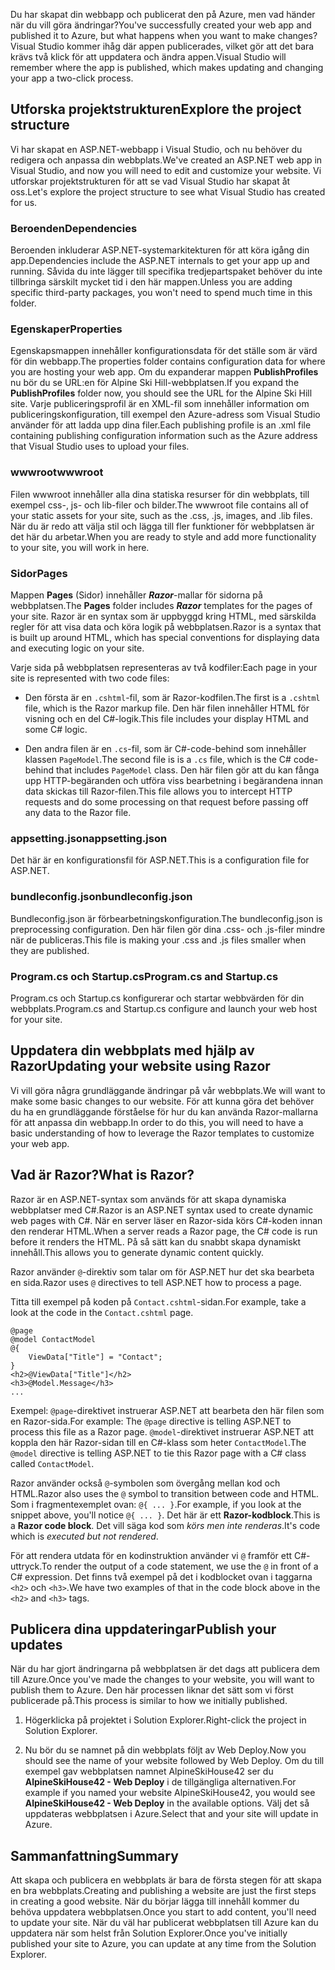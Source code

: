 <span data-ttu-id="11355-101">Du har skapat din webbapp och publicerat den på Azure, men vad händer när du vill göra ändringar?</span><span class="sxs-lookup"><span data-stu-id="11355-101">You've successfully created your web app and published it to Azure, but what happens when you want to make changes?</span></span> <span data-ttu-id="11355-102">Visual Studio kommer ihåg där appen publicerades, vilket gör att det bara krävs två klick för att uppdatera och ändra appen.</span><span class="sxs-lookup"><span data-stu-id="11355-102">Visual Studio will remember where the app is published, which makes updating and changing your app a two-click process.</span></span>

## <a name="explore-the-project-structure"></a><span data-ttu-id="11355-103">Utforska projektstrukturen</span><span class="sxs-lookup"><span data-stu-id="11355-103">Explore the project structure</span></span>

<span data-ttu-id="11355-104">Vi har skapat en ASP.NET-webbapp i Visual Studio, och nu behöver du redigera och anpassa din webbplats.</span><span class="sxs-lookup"><span data-stu-id="11355-104">We've created an ASP.NET web app in Visual Studio, and now you will need to edit and customize your website.</span></span> <span data-ttu-id="11355-105">Vi utforskar projektstrukturen för att se vad Visual Studio har skapat åt oss.</span><span class="sxs-lookup"><span data-stu-id="11355-105">Let's explore the project structure to see what Visual Studio has created for us.</span></span>

### <a name="dependencies"></a><span data-ttu-id="11355-106">Beroenden</span><span class="sxs-lookup"><span data-stu-id="11355-106">Dependencies</span></span>

<span data-ttu-id="11355-107">Beroenden inkluderar ASP.NET-systemarkitekturen för att köra igång din app.</span><span class="sxs-lookup"><span data-stu-id="11355-107">Dependencies include the ASP.NET internals to get your app up and running.</span></span> <span data-ttu-id="11355-108">Såvida du inte lägger till specifika tredjepartspaket behöver du inte tillbringa särskilt mycket tid i den här mappen.</span><span class="sxs-lookup"><span data-stu-id="11355-108">Unless you are adding specific third-party packages, you won't need to spend much time in this folder.</span></span>

### <a name="properties"></a><span data-ttu-id="11355-109">Egenskaper</span><span class="sxs-lookup"><span data-stu-id="11355-109">Properties</span></span>

<span data-ttu-id="11355-110">Egenskapsmappen innehåller konfigurationsdata för det ställe som är värd för din webbapp.</span><span class="sxs-lookup"><span data-stu-id="11355-110">The properties folder contains configuration data for where you are hosting your web app.</span></span> <span data-ttu-id="11355-111">Om du expanderar mappen **PublishProfiles** nu bör du se URL:en för Alpine Ski Hill-webbplatsen.</span><span class="sxs-lookup"><span data-stu-id="11355-111">If you expand the **PublishProfiles** folder now, you should see the URL for the Alpine Ski Hill site.</span></span> <span data-ttu-id="11355-112">Varje publiceringsprofil är en XML-fil som innehåller information om publiceringskonfiguration, till exempel den Azure-adress som Visual Studio använder för att ladda upp dina filer.</span><span class="sxs-lookup"><span data-stu-id="11355-112">Each publishing profile is an .xml file containing publishing configuration information such as the Azure address that Visual Studio uses to upload your files.</span></span>

### <a name="wwwroot"></a><span data-ttu-id="11355-113">wwwroot</span><span class="sxs-lookup"><span data-stu-id="11355-113">wwwroot</span></span>

<span data-ttu-id="11355-114">Filen wwwroot innehåller alla dina statiska resurser för din webbplats, till exempel css-, js- och lib-filer och bilder.</span><span class="sxs-lookup"><span data-stu-id="11355-114">The wwwroot file contains all of your static assets for your site, such as the .css, .js, images, and .lib files.</span></span> <span data-ttu-id="11355-115">När du är redo att välja stil och lägga till fler funktioner för webbplatsen är det här du arbetar.</span><span class="sxs-lookup"><span data-stu-id="11355-115">When you are ready to style and add more functionality to your site, you will work in here.</span></span>

### <a name="pages"></a><span data-ttu-id="11355-116">Sidor</span><span class="sxs-lookup"><span data-stu-id="11355-116">Pages</span></span>

<span data-ttu-id="11355-117">Mappen **Pages** (Sidor) innehåller _**Razor**_-mallar för sidorna på webbplatsen.</span><span class="sxs-lookup"><span data-stu-id="11355-117">The **Pages** folder includes _**Razor**_ templates for the pages of your site.</span></span>
<span data-ttu-id="11355-118">Razor är en syntax som är uppbyggd kring HTML, med särskilda regler för att visa data och köra logik på webbplatsen.</span><span class="sxs-lookup"><span data-stu-id="11355-118">Razor is a syntax that is built up around HTML, which has special conventions for displaying data and executing logic on your site.</span></span>

<span data-ttu-id="11355-119">Varje sida på webbplatsen representeras av två kodfiler:</span><span class="sxs-lookup"><span data-stu-id="11355-119">Each page in your site is represented with two code files:</span></span>

- <span data-ttu-id="11355-120">Den första är en `.cshtml`-fil, som är Razor-kodfilen.</span><span class="sxs-lookup"><span data-stu-id="11355-120">The first is a `.cshtml` file, which is the Razor markup file.</span></span> <span data-ttu-id="11355-121">Den här filen innehåller HTML för visning och en del C#-logik.</span><span class="sxs-lookup"><span data-stu-id="11355-121">This file includes your display HTML and some C# logic.</span></span>

- <span data-ttu-id="11355-122">Den andra filen är en `.cs`-fil, som är C#-code-behind som innehåller klassen `PageModel`.</span><span class="sxs-lookup"><span data-stu-id="11355-122">The second file is is a `.cs` file, which is the C# code-behind that includes `PageModel` class.</span></span> <span data-ttu-id="11355-123">Den här filen gör att du kan fånga upp HTTP-begäranden och utföra viss bearbetning i begärandena innan data skickas till Razor-filen.</span><span class="sxs-lookup"><span data-stu-id="11355-123">This file allows you to intercept HTTP requests and do some processing on that request before passing off any data to the Razor file.</span></span>

### <a name="appsettingjson"></a><span data-ttu-id="11355-124">appsetting.json</span><span class="sxs-lookup"><span data-stu-id="11355-124">appsetting.json</span></span>

<span data-ttu-id="11355-125">Det här är en konfigurationsfil för ASP.NET.</span><span class="sxs-lookup"><span data-stu-id="11355-125">This is a configuration file for ASP.NET.</span></span>

### <a name="bundleconfigjson"></a><span data-ttu-id="11355-126">bundleconfig.json</span><span class="sxs-lookup"><span data-stu-id="11355-126">bundleconfig.json</span></span>

<span data-ttu-id="11355-127">Bundleconfig.json är förbearbetningskonfiguration.</span><span class="sxs-lookup"><span data-stu-id="11355-127">The bundleconfig.json is preprocessing configuration.</span></span> <span data-ttu-id="11355-128">Den här filen gör dina .css- och .js-filer mindre när de publiceras.</span><span class="sxs-lookup"><span data-stu-id="11355-128">This file is making your .css and .js files smaller when they are published.</span></span>

### <a name="programcs-and-startupcs"></a><span data-ttu-id="11355-129">Program.cs och Startup.cs</span><span class="sxs-lookup"><span data-stu-id="11355-129">Program.cs and Startup.cs</span></span>

<span data-ttu-id="11355-130">Program.cs och Startup.cs konfigurerar och startar webbvärden för din webbplats.</span><span class="sxs-lookup"><span data-stu-id="11355-130">Program.cs and Startup.cs configure and launch your web host for your site.</span></span>

## <a name="updating-your-website-using-razor"></a><span data-ttu-id="11355-131">Uppdatera din webbplats med hjälp av Razor</span><span class="sxs-lookup"><span data-stu-id="11355-131">Updating your website using Razor</span></span>

<span data-ttu-id="11355-132">Vi vill göra några grundläggande ändringar på vår webbplats.</span><span class="sxs-lookup"><span data-stu-id="11355-132">We will want to make some basic changes to our website.</span></span> <span data-ttu-id="11355-133">För att kunna göra det behöver du ha en grundläggande förståelse för hur du kan använda Razor-mallarna för att anpassa din webbapp.</span><span class="sxs-lookup"><span data-stu-id="11355-133">In order to do this, you will need to have a basic understanding of how to leverage the Razor templates to customize your web app.</span></span>

## <a name="what-is-razor"></a><span data-ttu-id="11355-134">Vad är Razor?</span><span class="sxs-lookup"><span data-stu-id="11355-134">What is Razor?</span></span>

<span data-ttu-id="11355-135">Razor är en ASP.NET-syntax som används för att skapa dynamiska webbplatser med C#.</span><span class="sxs-lookup"><span data-stu-id="11355-135">Razor is an ASP.NET syntax used to create dynamic web pages with C#.</span></span> <span data-ttu-id="11355-136">När en server läser en Razor-sida körs C#-koden innan den renderar HTML.</span><span class="sxs-lookup"><span data-stu-id="11355-136">When a server reads a Razor page, the C# code is run before it renders the HTML.</span></span> <span data-ttu-id="11355-137">På så sätt kan du snabbt skapa dynamiskt innehåll.</span><span class="sxs-lookup"><span data-stu-id="11355-137">This allows you to generate dynamic content quickly.</span></span>

<span data-ttu-id="11355-138">Razor använder `@`-direktiv som talar om för ASP.NET hur det ska bearbeta en sida.</span><span class="sxs-lookup"><span data-stu-id="11355-138">Razor uses `@` directives to tell ASP.NET how to process a page.</span></span>

<span data-ttu-id="11355-139">Titta till exempel på koden på `Contact.cshtml`-sidan.</span><span class="sxs-lookup"><span data-stu-id="11355-139">For example, take a look at the code in the `Contact.cshtml` page.</span></span>

```aspx-csharp
@page
@model ContactModel
@{
    ViewData["Title"] = "Contact";
}
<h2>@ViewData["Title"]</h2>
<h3>@Model.Message</h3>
...
```

<span data-ttu-id="11355-140">Exempel: `@page`-direktivet instruerar ASP.NET att bearbeta den här filen som en Razor-sida.</span><span class="sxs-lookup"><span data-stu-id="11355-140">For example: The `@page` directive is telling ASP.NET to process this file as a Razor page.</span></span>
<span data-ttu-id="11355-141">`@model`-direktivet instruerar ASP.NET att koppla den här Razor-sidan till en C#-klass som heter `ContactModel`.</span><span class="sxs-lookup"><span data-stu-id="11355-141">The `@model` directive is telling ASP.NET to tie this Razor page with a C# class called `ContactModel`.</span></span>

<span data-ttu-id="11355-142">Razor använder också `@`-symbolen som övergång mellan kod och HTML.</span><span class="sxs-lookup"><span data-stu-id="11355-142">Razor also uses the `@` symbol to transition between code and HTML.</span></span>
<span data-ttu-id="11355-143">Som i fragmentexemplet ovan: `@{ ... }`.</span><span class="sxs-lookup"><span data-stu-id="11355-143">For example, if you look at the snippet above, you'll notice `@{ ... }`.</span></span> <span data-ttu-id="11355-144">Det här är ett **Razor-kodblock**.</span><span class="sxs-lookup"><span data-stu-id="11355-144">This is a **Razor code block**.</span></span> <span data-ttu-id="11355-145">Det vill säga kod som _körs men inte renderas_.</span><span class="sxs-lookup"><span data-stu-id="11355-145">It's code which is _executed but not rendered_.</span></span>

<span data-ttu-id="11355-146">För att rendera utdata för en kodinstruktion använder vi `@` framför ett C#-uttryck.</span><span class="sxs-lookup"><span data-stu-id="11355-146">To render the output of a code statement, we use the `@` in front of a C# expression.</span></span> <span data-ttu-id="11355-147">Det finns två exempel på det i kodblocket ovan i taggarna `<h2>` och `<h3>`.</span><span class="sxs-lookup"><span data-stu-id="11355-147">We have two examples of that in the code block above in the `<h2>` and `<h3>` tags.</span></span>

## <a name="publish-your-updates"></a><span data-ttu-id="11355-148">Publicera dina uppdateringar</span><span class="sxs-lookup"><span data-stu-id="11355-148">Publish your updates</span></span>

<span data-ttu-id="11355-149">När du har gjort ändringarna på webbplatsen är det dags att publicera dem till Azure.</span><span class="sxs-lookup"><span data-stu-id="11355-149">Once you've made the changes to your website, you will want to publish them to Azure.</span></span> <span data-ttu-id="11355-150">Den här processen liknar det sätt som vi först publicerade på.</span><span class="sxs-lookup"><span data-stu-id="11355-150">This process is similar to how we initially published.</span></span>

1. <span data-ttu-id="11355-151">Högerklicka på projektet i Solution Explorer.</span><span class="sxs-lookup"><span data-stu-id="11355-151">Right-click the project in Solution Explorer.</span></span>

1. <span data-ttu-id="11355-152">Nu bör du se namnet på din webbplats följt av Web Deploy.</span><span class="sxs-lookup"><span data-stu-id="11355-152">Now you should see the name of your website followed by Web Deploy.</span></span> <span data-ttu-id="11355-153">Om du till exempel gav webbplatsen namnet AlpineSkiHouse42 ser du **AlpineSkiHouse42 - Web Deploy** i de tillgängliga alternativen.</span><span class="sxs-lookup"><span data-stu-id="11355-153">For example if you named your website AlpineSkiHouse42, you would see **AlpineSkiHouse42 - Web Deploy** in the available options.</span></span> <span data-ttu-id="11355-154">Välj det så uppdateras webbplatsen i Azure.</span><span class="sxs-lookup"><span data-stu-id="11355-154">Select that and your site will update in Azure.</span></span>

## <a name="summary"></a><span data-ttu-id="11355-155">Sammanfattning</span><span class="sxs-lookup"><span data-stu-id="11355-155">Summary</span></span>

<span data-ttu-id="11355-156">Att skapa och publicera en webbplats är bara de första stegen för att skapa en bra webbplats.</span><span class="sxs-lookup"><span data-stu-id="11355-156">Creating and publishing a website are just the first steps in creating a good website.</span></span> <span data-ttu-id="11355-157">När du börjar lägga till innehåll kommer du behöva uppdatera webbplatsen.</span><span class="sxs-lookup"><span data-stu-id="11355-157">Once you start to add content, you'll need to update your site.</span></span> <span data-ttu-id="11355-158">När du väl har publicerat webbplatsen till Azure kan du uppdatera när som helst från Solution Explorer.</span><span class="sxs-lookup"><span data-stu-id="11355-158">Once you've initially published your site to Azure, you can update at any time from the Solution Explorer.</span></span>
